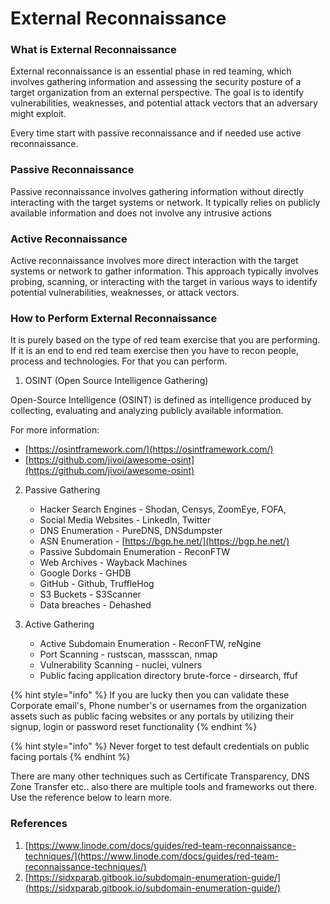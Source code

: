# External Reconnaissance

### What is External Reconnaissance

External reconnaissance is an essential phase in red teaming, which involves gathering information and assessing the security posture of a target organization from an external perspective. The goal is to identify vulnerabilities, weaknesses, and potential attack vectors that an adversary might exploit.

Every time start with passive reconnaissance and if needed use active reconnaissance.

### Passive Reconnaissance

Passive reconnaissance involves gathering information without directly interacting with the target systems or network. It typically relies on publicly available information and does not involve any intrusive actions

### Active Reconnaissance

Active reconnaissance involves more direct interaction with the target systems or network to gather information. This approach typically involves probing, scanning, or interacting with the target in various ways to identify potential vulnerabilities, weaknesses, or attack vectors.

### How to Perform External Reconnaissance

It is purely based on the type of red team exercise that you are performing. If it is an end to end red team exercise then you have to recon people, process and technologies. For that you can perform.

1. OSINT (Open Source Intelligence Gathering)

Open-Source Intelligence (OSINT) is defined as intelligence produced by collecting, evaluating and analyzing publicly available information.

For more information:&#x20;

* [https://osintframework.com/](https://osintframework.com/)
* [https://github.com/jivoi/awesome-osint](https://github.com/jivoi/awesome-osint)

2.  Passive Gathering

    * Hacker Search Engines - Shodan, Censys, ZoomEye, FOFA,&#x20;
    * Social Media Websites - LinkedIn, Twitter
    * DNS Enumeration - PureDNS, DNSdumpster
    * ASN Enumeration - [https://bgp.he.net/](https://bgp.he.net/)
    * Passive Subdomain Enumeration - ReconFTW
    * Web Archives - Wayback Machines
    * Google Dorks - GHDB
    * GitHub - Github, TruffleHog
    * S3 Buckets - S3Scanner
    * Data breaches - Dehashed


3. Active Gathering
   * Active Subdomain Enumeration - ReconFTW, reNgine
   * Port Scanning - rustscan, massscan, nmap
   * Vulnerability Scanning - nuclei, vulners
   * Public facing application directory brute-force - dirsearch, ffuf

{% hint style="info" %}
If you are lucky then you can validate these Corporate email's, Phone number's or usernames from the organization assets such as public facing websites or any portals by utilizing their signup, login or password reset functionality
{% endhint %}

{% hint style="info" %}
Never forget to test default credentials on public facing portals
{% endhint %}

There are many other techniques such as Certificate Transparency, DNS Zone Transfer etc.. also there are multiple tools and frameworks out there. Use the reference below to learn more.

### References

1. [https://www.linode.com/docs/guides/red-team-reconnaissance-techniques/](https://www.linode.com/docs/guides/red-team-reconnaissance-techniques/)
2. [https://sidxparab.gitbook.io/subdomain-enumeration-guide/](https://sidxparab.gitbook.io/subdomain-enumeration-guide/)
